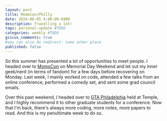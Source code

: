```yaml
---
layout: post
title: MomoCon/Philly
date: 2024-06-05 4:00:00-0400
description: Travelling a lot!
tags: personal-update #TODO
categories: weekly #TODO
giscus_comments: true
#you can also do redirect: some other place
published: false
---
```


So this summer has presented a lot of opportunities to meet people. I headed over to [MomoCon](https://momocon.com) on Memorial Day Weekend and let out my inner geek/nerd (in terms of fandom) for a few days before recovering on Monday. Last week, I mainly worked on code, attended a few talks from an online conference, performed a comedy set, and sent some grad council emails.

Over this past weekend, I headed over to [GTA Philadelphia](https://math.temple.edu/events/conferences/gscagt/) held at Temple, and I highly recommend it to other graduate students for a conference. Now that I'm back, there's always more coding, more notes, more papers to read. And this is my penultimate week to do so.